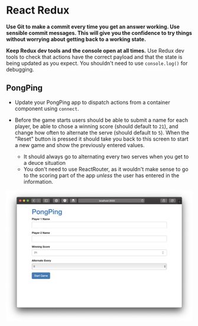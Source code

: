 # React Redux

**Use Git to make a commit every time you get an answer working. Use sensible commit messages. This will give you the confidence to try things without worrying about getting back to a working state.**

**Keep Redux dev tools and the console open at all times.** Use Redux dev tools to check that actions have the correct payload and that the state is being updated as you expect. You shouldn't need to use `console.log()` for debugging.

## PongPing

- Update your PongPing app to dispatch actions from a container component using `connect`.

- Before the game starts users should be able to submit a name for each player, be able to chose a winning score (should default to `21`), and change how often to alternate the serve (should default to `5`). When the "Reset" button is pressed it should take you back to this screen to start a new game and show the previously entered values.

    - It should always go to alternating every two serves when you get to a deuce situation
    - You don't need to use ReactRouter, as it wouldn't make sense to go to the scoring part of the app *unless* the user has entered in the information.

![Settings](img/01-settings.png)
